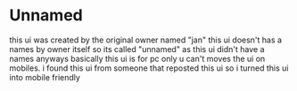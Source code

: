 # Unnamed
this ui was created by the original owner named "jan"
this ui doesn't has a names by owner itself
so its called "unnamed" as this ui didn't have a names
anyways basically this ui is for pc only u can't moves the ui
on mobiles. i found this ui from someone that reposted this ui
so i turned this ui into mobile friendly
